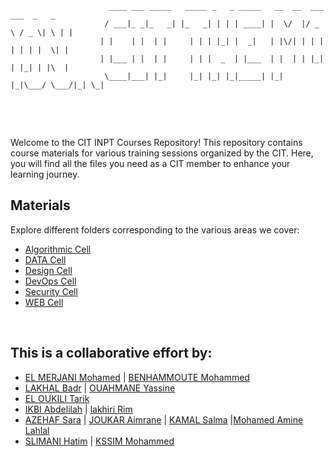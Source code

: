```
                      ____ ___ _____   _____ _   _ _____   __  __  ___   ___  _   _ 
                     / ___|_ _|_   _| |_   _| | | | ____| |  \/  |/ _ \ / _ \| \ | |
                    | |    | |  | |     | | | |_| |  _|   | |\/| | | | | | | |  \| |
                    | |___ | |  | |     | | |  _  | |___  | |  | | |_| | |_| | |\  |
                     \____|___| |_|     |_| |_| |_|_____| |_|  |_|\___/ \___/|_| \_|
                                                                                    
```




<br>
<br>



Welcome to the CIT INPT Courses Repository! This repository contains course materials for various training sessions organized by the CIT. Here, you will find all the files you need as a CIT member to enhance your learning journey.



## Materials

Explore different folders corresponding to the various areas we cover:
- [Algorithmic Cell](./24-25/AlgoCell)
- [DATA Cell](./24-25/DataCell)
- [Design Cell](./24-25/DesignCell)
- [DevOps Cell](./24-25/DevOpsCell)
- [Security Cell](./24-25/SecurityCell)
- [WEB Cell](./24-25/WebCell)



<br>

## This is a collaborative effort by:
  - [EL MERJANI Mohamed](https://github.com/elmerjani) | [BENHAMMOUTE Mohammed](https://github.com/Mohammed-BENHAMMOUTE)
  - [LAKHAL Badr](https://github.com/BALK-03) | [OUAHMANE Yassine](https://github.com/YassineOUAHMANE)
  - [EL OUKILI Tarik](https://github.com/TarikEloukili)
  - [IKBI Abdelilah](https://github.com/abde14-ik) | [lakhiri Rim](https://github.com/rimalklola)
  - [AZEHAF Sara](https://github.com/Saraazehaf) | [JOUKAR Aimrane](https://github.com/joukar4) | [KAMAL Salma](https://github.com/SaliKAMAL) |[Mohamed Amine Lahlal](https://github.com/MohamedAmineLahlal)
  - [SLIMANI Hatim](https://github.com/slihatim) | [KSSIM Mohammed](https://github.com/SaifVelly/)




